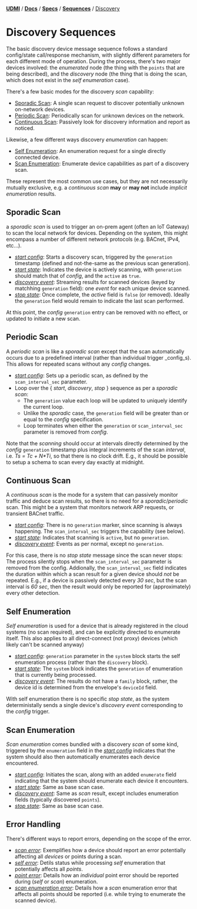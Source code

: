 [**UDMI**](../../../) / [**Docs**](../../) / [**Specs**](../) / [**Sequences**](./) / [Discovery](#)

# Discovery Sequences

The basic discovery device message sequence follows a standard config/state call/response mechanism, with
slightly different parameters for each different mode of operation. During the process, there's two major
devices involved: the _enumerated_ node (the thing with the `points` that are being described), and the
_discovery_ node (the thing that is doing the scan, which does not exist in the _self enumeration_ case).

There's a few basic modes for the discovery _scan_ capability:

* [Sporadic Scan](#sporadic-scan): A single scan request to discover potentially unknown on-network devices.
* [Periodic Scan](#periodic-scan): Periodically scan for unknown devices on the network.
* [Continuous Scan](#continuous-scan): Passively look for discovery information and report as noticed.

Likewise, a few different ways discovery _enumeration_ can happen:

* [Self Enumeration](#self-enumeration): An enumeration request for a single directly connected device.
* [Scan Enumeration](#scan-enumeration): Enumerate device capabilities as part of a discovery scan.

These represent the most common use cases, but they are not necessarily mutually exclusive, e.g.
a _continuous scan_ **may** or **may not** include _implicit enumeration_ results. 

## Sporadic Scan

a _sporadic scan_ is used to trigger an on-prem agent (often an IoT Gateway) to scan the local network for devices.
Depending on the system, this might encompass a number of different network protocols (e.g. BACnet, IPv4, etc...).

* [_start config_](../../../tests/config.tests/discovery.json): Starts a discovery scan, triggered
  by the `generation` timestamp (defined and not-the-same as the previous scan generation).
* [_start state_](../../../tests/state.tests/discovery.json): Indicates the device is actively
  scanning, with `generation` should match that of _config_, and the `active` as `true`.
* [_discovery event_](../../../tests/event_discovery.tests/discovery.json): Streaming results
  for scanned devices (keyed by matchhing `generation` field): one _event_ for each unique device scanned.
* [_stop state_](../../../tests/state.tests/scan_stop.json): Once complete, the _active_ field is `false`
  (or removed). Ideally the `generation` field would remain to indicate the last scan performed.

At this point, the _config_ `generation` entry can be removed with no effect, or updated to initiate a new scan.

## Periodic Scan

A _periodic scan_ is like a _sporadic scan_ except that the scan automatically occurs due to a predefined
interval (rather than individual trigger _config_s). This allows for repeated scans without any _config_ changes.

* [_start config_](../../../tests/config.tests/periodic.json): Sets up a periodic scan, as defined by the
  `scan_interval_sec` parameter.
* Loop over the { _start_, _discovery_, _stop_ } sequence as per a _sporadic scan_:
  * The `generation` value each loop will be updated to uniquely identify the current loop.
  * Unlike the _sporadic_ case, the `generation` field will be greater than or equal to the _config_ specification.
  * Loop terminates when either the `generation` or `scan_interval_sec` parameter is removed from _config_.

Note that the _scanning_ should occur at intervals directly determined by the _config_ `generation` timestamp plus
integral increments of the scan _interval_, i.e. _Ts = Tc + N*Ti_, so that there is no clock drift.  E.g., it
should be possible to setup a schema to scan every day exactly at midnight.

## Continuous Scan

A _continuous scan_ is the mode for a system that can passively monitor traffic and deduce scan results, so
there is no need for a _sporadic_/_periodic_ scan. This might be a system that monitors network ARP requests,
or transient BACnet traffic.

* [_start config_](../../../tests/config.tests/continuous.json): There is no `generation` marker, since
  scanning is always happening. The `scan_interval_sec` triggers the capability (see below).
* [_start state_](../../../tests/state.tests/continuous.json): Indicates that scanning is `active`, but no `generation`.
* [_discovery event_](../../../tests/event_discovery.tests/continuous.json): Events as per normal, except no `generation`.

For this case, there is no _stop state_ message since the scan never stops: The process silently stops when the
`scan_interval_sec` parameter is removed from the config. Addionally, the `scan_interval_sec` field indicates the
duration within which a scan result for a given device should _not_ be repeated. E.g., if a device is passively
detected every _30 sec_, but the scan interval is _60 sec_, then the result would only be reported for
(approximately) every other detection.

## Self Enumeration

_Self enumeration_ is used for a device that is already registered in the cloud systems (no scan required),
and can be explicitly directed to enumerate itself. This also applies to all direct-connect (not proxy) devices
(which likely can't be scanned anyway)

* [_start config_](../../../tests/config.tests/enumeration.json): `generation` parameter in the `system`
  block starts the self enumeration process (rather than the `discovery` block).
* [_start state_](../../../tests/state.tests/enumeration.json): The `system` block indicates the `generation`
  of enumeration that is currently being processed.
* [_discovery event_](../../../tests/event_discovery.tests/enumeration.json): The results do not have a `family` block,
  rather, the device id is determined from the envelope's `deviceId` field.

With self enumeration there is no specific _stop state_, as the system deterministally sends a single device's
_discovery event_ corresponding to the _config_ trigger.

## Scan Enumeration

_Scan enumeration_ comes bundled with a discovery _scan_ of some kind, triggered by the `enumeration` field
in the [_start config_](../../../tests/config.tests/periodic.json) indicates that the system should also
then automatically enumerates each device encountered.

* [_start config_](../../../tests/config.tests/implicit.json): Initiates the scan, along with an added
  `enumerate` field indicating that the system should enumerate each device it encounters.
* [_start state_](../../../tests/state.tests/discovery.json): Same as base scan case.
* [_discovery event_](../../../tests/event_discovery.tests/implicit.json): Same as _scan_ result, except
  includes enumeration fields (typically discovered `points`).
* [_stop state_](../../../tests/state.tests/scan_stop.json): Same as base scan case.

## Error Handling

There's different ways to report errors, depending on the scope of the error.

* [_scan error_](../../../tests/state.tests/scan_error.json): Exemplifies how a device should report an error
potentially affecting all _devices_ or points during a scan.
* [_self error_](../../../tests/state.tests/enumeration.json): Detils status while processing _self_ enumeration
  that potentially affects all _points_.
* [_point error_](../../../tests/event_discovery.tests/point_error.json): Details how an _individual_ point error
  should be reported during (_self_ or _scan_) enumeration.
* [_scan enumeration error_](../../../tests/event_discovery.tests/scan_error.json): Details how a _scan_ enumeration
  error that affects all points should be reported (i.e. while trying to enumerate the scanned device).
